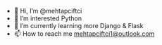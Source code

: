 - 👋 Hi, I’m @mehtapciftci
- 👀 I’m interested Python
- 🌱 I’m currently learning more Django & Flask
- 📫 How to reach me mehtapciftci1@outlook.com

<!---
mehtap375/mehtap375 is a ✨ special ✨ repository because its `README.md` (this file) appears on your GitHub profile.
You can click the Preview link to take a look at your changes.
--->
